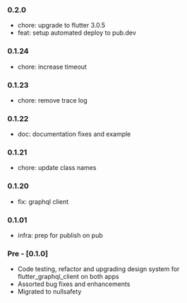 ### 0.2.0

- chore: upgrade to flutter 3.0.5
- feat: setup automated deploy to pub.dev

### 0.1.24

- chore: increase timeout

### 0.1.23

- chore: remove trace log

### 0.1.22

- doc: documentation fixes and example

### 0.1.21

- chore: update class names

### 0.1.20

- fix: graphql client 

### 0.1.01

- infra: prep for publish on pub

### Pre - [0.1.0] 

- Code testing, refactor and upgrading design system for flutter_graphql_client on both apps
- Assorted bug fixes and enhancements
- Migrated to nullsafety
